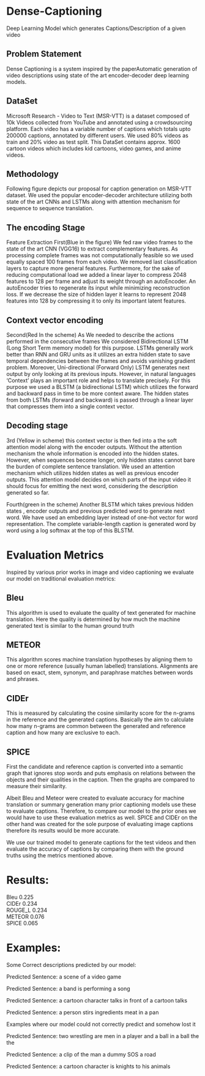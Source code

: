 # Dense-Captioning
Deep Learning Model which generates Captions/Description of a given video
## Problem Statement
Dense Captioning is a system inspired by the paperAutomatic generation of video descriptions using state of the art encoder-decoder deep learning models.

## DataSet
Microsoft Research - Video to Text (MSR-VTT) is a dataset composed of 10k Videos collected from YouTube and annotated using a crowdsourcing platform. Each video has a variable number of captions which totals upto 200000 captions, annotated by different users. We used 80% videos as train and 20% video as test split. This DataSet contains approx. 1600 cartoon videos which includes kid cartoons, video games, and anime videos.

## Methodology
Following figure depicts our proposal for caption generation on MSR-VTT dataset. We used the popular encoder-decoder architecture utilizing both state of the art CNNs and LSTMs along with attention mechanism for sequence to sequence translation.

## The encoding Stage

Feature Extraction
First(Blue in the figure) We fed raw video frames to the state of the art CNN (VGG16) to extract complementary features. As processing complete frames was not computationally feasible so we used equally spaced 100 frames from each video.  We removed last classification layers to capture more general features. Furthermore, for the sake of reducing computational load we added a linear layer to compress 2048 features to 128 per frame and adjust its weight through an autoEncoder. An autoEncoder tries to regenerate its input while minimizing reconstruction loss. If we decrease the size of hidden layer it learns to represent 2048 features into 128 by compressing it to only its important latent features.


## Context vector encoding
Second(Red In the scheme) As We needed to describe the actions performed in the consecutive frames We considered Bidirectional LSTM (Long Short Term memory model) for this purpose. LSTMs generally work better than RNN and GRU units as it utilizes an extra hidden state to save temporal dependencies between the frames and avoids vanishing gradient problem. Moreover, Uni-directional (Forward Only) LSTM generates next output by only looking at its previous inputs. However, in natural languages  ‘Context’ plays an important role and helps to translate precisely. For this purpose we used a BLSTM (a bidirectional LSTM) which utilizes the forward and backward pass in time to be more context aware. The hidden states from both LSTMs (forward and backward) is passed through a linear layer that compresses them into a single context vector.  

## Decoding stage

3rd (Yellow in scheme) this context vector is then fed into a the soft attention model along with the encoder outputs. Without the attention mechanism the whole information is encoded into the hidden states. However, when sequences become longer, only hidden states cannot bare the burden of complete sentence translation. We used an attention mechanism which utilizes hidden states as well as previous encoder outputs. This attention model decides on which parts of the input video it should focus for emitting the next word, considering the description generated so far. 


Fourth(green in the scheme) Another BLSTM which takes previous hidden states , encoder outputs and previous predicted word to generate next word. We have used an embedding layer instead of one-hot vector for word representation. The complete variable-length caption is generated word by word using a log softmax at the top of this BLSTM.


# Evaluation Metrics
Inspired by various prior works in image and video captioning we evaluate our model on traditional evaluation metrics: 


## Bleu
This algorithm is used to evaluate the quality of text generated for machine translation. Here the quality is determined by how much the machine generated text is similar to the human ground truth


## METEOR
This algorithm scores machine translation hypotheses by aligning them to one or more reference (usually human labelled) translations. Alignments are based on exact, stem, synonym, and paraphrase matches between words and phrases.

## CIDEr
This is measured by calculating the cosine similarity score for the n-grams in the reference and the generated captions. Basically the aim to calculate how many n-grams are common between the generated and reference caption and how many are exclusive to each.


## SPICE
First the candidate and reference caption is converted into a semantic graph that ignores stop words and puts emphasis on relations between the objects and their qualities in the caption. Then the graphs are compared to measure their similarity.

Albeit Bleu and Meteor were created to evaluate accuracy for machine translation or summary generation many prior captioning models use these to evaluate captions. Therefore, to compare our model to the prior ones we would have to use these evaluation metrics as well. SPICE and CIDEr on the other hand was created for the sole purpose of evaluating image captions therefore its results would be more accurate.

We use our trained model to generate captions for the test videos and then evaluate the accuracy of captions by comparing them with the ground truths using the metrics mentioned above.

# Results:

Bleu      0.225</br>
CIDEr     0.234</br>
ROUGE_L   0.234</br>
METEOR    0.076</br>
SPICE     0.065



# Examples:

Some Correct descriptions predicted by our model:


Predicted Sentence:   a scene of a video game



Predicted Sentence: a band is performing a song  



Predicted Sentence: a cartoon character talks in front of a cartoon talks




Predicted Sentence: a person stirs ingredients meat in a pan








Examples where our model could not correctly predict and somehow lost it


Predicted Sentence: two wrestling are men in a player and a ball in a ball the the





Predicted Sentence:  a clip of the man a dummy SOS a road




Predicted Sentence: a cartoon character is knights to his animals

